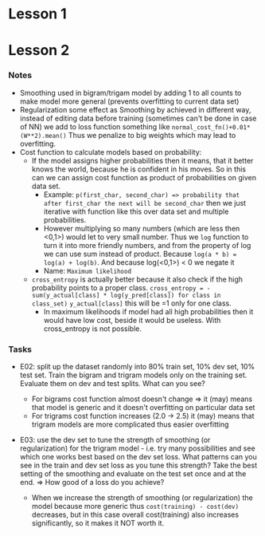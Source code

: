 # Lesson 1



# Lesson 2

### Notes
* Smoothing used in bigram/trigam model by adding 1 to all counts to make model more general (prevents overfitting to current data set)
* Regularization some effect as Smoothing by achieved in different way, instead of editing data before training (sometimes can't be done in case of NN) we add to loss function something like `normal_cost_fn()+0.01*(W**2).mean()`
Thus we penalize to big weights which may lead to overfitting.
* Cost function to calculate models based on probability:
  * If the model assigns higher probabilities then it means, that it better knows the world, because he is confident in his moves. So in this can we can assign cost function as product of probabilities on given data set.
    * Example: `p(first_char, second_char) => probability that after first_char the next will be second_char` then we just iterative with function like this over data set and multiple probabilities.
    * However multiplying so many numbers (which are less then <0,1>) would let to very small number. Thus we `log` function to turn it into more friendly numbers, and from the property of log we can use sum instead of product. Because `log(a * b) = log(a) + log(b)`. And because log(<0,1>) < 0 we negate it
    * Name: `Maximum likelihood`
  * `cross_entropy` is actually better because it also check if the high probability points to a proper class. `cross_entropy = -sum(y_actual[class] * log(y_pred[class]) for class in class_set)` `y_actual[class]` this will be =1 only for one class.
    * In maximum likelihoods if model had all high probabilities then it would have low cost, beside it would be useless. With cross_entropy is not possible. 

### Tasks
* E02: split up the dataset randomly into 80% train set, 10% dev set, 10% test set. Train the bigram and trigram models only on the training set. Evaluate them on dev and test splits. What can you see?
  * For bigrams cost function almost doesn't change => it (may) means that model is generic and it doesn't overfitting on particular data set
  * For trigrams cost function increases (2.0 -> 2.5) it (may) means that trigram models are more complicated thus easier overfitting

* E03: use the dev set to tune the strength of smoothing (or regularization) for the trigram model - i.e. try many possibilities and see which one works best based on the dev set loss.
  What patterns can you see in the train and dev set loss as you tune this strength? 
  Take the best setting of the smoothing and evaluate on the test set once and at the end. => 
  How good of a loss do you achieve?
  * When we increase the strength of smoothing (or regularization) the model because more generic thus `cost(training) - cost(dev)` decreases, but in this case overall cost(training) also increases significantly, so it makes it NOT worth it.